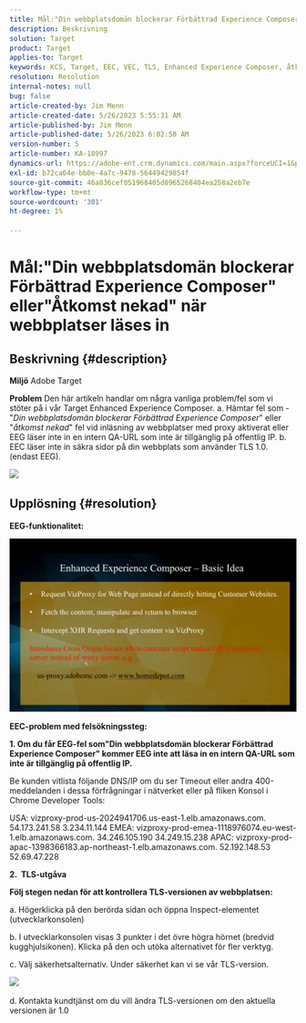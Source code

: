 ```yaml
---
title: Mål:"Din webbplatsdomän blockerar Förbättrad Experience Composer" eller"Åtkomst nekad" när webbplatser läses in"
description: Beskrivning
solution: Target
product: Target
applies-to: Target
keywords: KCS, Target, EEC, VEC, TLS, Enhanced Experience Composer, åtkomst nekad, webbplatsdomän, blockering, felsökning
resolution: Resolution
internal-notes: null
bug: false
article-created-by: Jim Menn
article-created-date: 5/26/2023 5:55:31 AM
article-published-by: Jim Menn
article-published-date: 5/26/2023 6:02:50 AM
version-number: 5
article-number: KA-18997
dynamics-url: https://adobe-ent.crm.dynamics.com/main.aspx?forceUCI=1&pagetype=entityrecord&etn=knowledgearticle&id=937954eb-89fb-ed11-8849-6045bd006295
exl-id: b72ca64e-bb0e-4a7c-9478-56449429854f
source-git-commit: 46a836cef051968405d8965268404ea258a2eb7e
workflow-type: tm+mt
source-wordcount: '301'
ht-degree: 1%

---
```


# Mål:&quot;Din webbplatsdomän blockerar Förbättrad Experience Composer&quot; eller&quot;Åtkomst nekad&quot; när webbplatser läses in

## Beskrivning {#description}


<b>Miljö</b>
Adobe Target

<b>Problem</b>
Den här artikeln handlar om några vanliga problem/fel som vi stöter på i vår Target Enhanced Experience Composer.
a. Hämtar fel som - &quot;*Din webbplatsdomän blockerar Förbättrad Experience Composer*&quot; eller &quot;*åtkomst nekad*&quot; fel vid inläsning av webbplatser med proxy aktiverat eller EEG läser inte in en intern QA-URL som inte är tillgänglig på offentlig IP.
b. EEC läser inte in säkra sidor på din webbplats som använder TLS 1.0. (endast EEG).

![](https://adobe-ent.crm.dynamics.com/api/data/v9.0/msdyn_knowledgearticleimages%289163ac73-37ab-ec11-983f-000d3a349523%29/msdyn_blobfile/$value)


## Upplösning {#resolution}


<b>EEG-funktionalitet:</b>

![](assets/6ea1c39f-52ab-ec11-983f-000d3a3496ef.png)



<b>EEC-problem med felsökningssteg:</b>

<b>1. Om du får EEG-fel som&quot;Din webbplatsdomän blockerar Förbättrad Experience Composer&quot; kommer EEG inte att läsa in en intern QA-URL som inte är tillgänglig på offentlig IP.</b>

Be kunden vitlista följande DNS/IP om du ser Timeout eller andra 400-meddelanden i dessa förfrågningar i nätverket eller på fliken Konsol i Chrome Developer Tools:

USA: vizproxy-prod-us-2024941706.us-east-1.elb.amazonaws.com.
54.173.241.58 3.234.11.144 EMEA: vizproxy-prod-emea-1118976074.eu-west-1.elb.amazonaws.com.
34.246.105.190 34.249.15.238 APAC: vizproxy-prod-apac-1398366183.ap-northeast-1.elb.amazonaws.com.
52.192.148.53 52.69.47.228



<b>2.  TLS-utgåva</b>

<b>Följ stegen nedan för att kontrollera TLS-versionen av webbplatsen:</b>

a. Högerklicka på den berörda sidan och öppna Inspect-elementet (utvecklarkonsolen)

b. I utvecklarkonsolen visas 3 punkter i det övre högra hörnet (bredvid kugghjulsikonen). Klicka på den och utöka alternativet för fler verktyg.

c. Välj säkerhetsalternativ. Under säkerhet kan vi se vår TLS-version.

![](https://experienceleague.adobe.com/docs/target/assets/firefox_more_info_3.png?lang=en)

d. Kontakta kundtjänst om du vill ändra TLS-versionen om den aktuella versionen är 1.0
